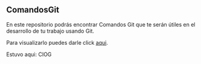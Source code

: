 ## ComandosGit

En este repositorio podrás encontrar Comandos Git que te serán útiles en el desarrollo de tu trabajo usando Git.

Para visualizarlo puedes darle click [aqui](./comandosGit.txt).

Estuvo aqui:
CIOG 